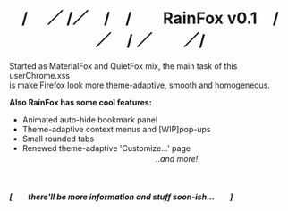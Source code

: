 # <center>/ 　／ /／　/　/　　RainFox v0.1　/／　/ ／　　／/</center>
Started as MaterialFox and QuietFox mix, the main task of this userChrome.xss<br>
is make Firefox look more theme-adaptive, smooth and homogeneous.

<b>Also RainFox has some cool features:</b>
- Animated auto-hide bookmark panel
- Theme-adaptive context menus and [WIP]pop-ups
- Small rounded tabs
- Renewed theme-adaptive 'Customize...' page<br><i>　　　　　　　　　　　　　　　　　..and more!<i>
<br>
<br>
<b>[　　there'll be more information and stuff soon-ish...　　]</b>

